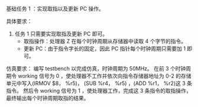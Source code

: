 基础任务 1 ：实现取指以及更新 PC 操作。

具体要求：
1. 任务 1 只需要实现取指及更新 PC 即可。
    - 取指操作：处理器 Z 在每个时钟周期从存储器中读取 4 个字节的指令。
    - 更新 PC：由于指令字长的固定，因此 PC 指针每个时钟周期只需要加 1 即可。

仿真要求：
编写 testbench 以完成仿真，时钟周期为 50MHz。
在前 3 个时钟周期令 working 信号为 0 ，使处理器不工作并依次向指令存储器地址为 0-2 的存储单元中写入(IRMOV $8， %r5)， (SUB %r4， %r5) ，(ADD %r1， %r2)这 3 条指令。
然后令 working 信号为 1 ，使处理器工作，完成这 3 条指令的取指操作，最终输出每个时钟周期取指的结果。